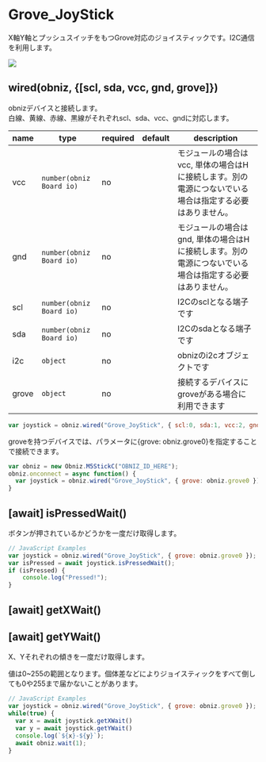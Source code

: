 # Grove_JoyStick

X軸Y軸とプッシュスイッチをもつGrove対応のジョイスティックです。I2C通信を利用します。

![](./image.jpg)

## wired(obniz, {[scl, sda, vcc, gnd, grove]})
obnizデバイスと接続します。  
白線、黄線、赤線、黒線がそれぞれscl、sda、vcc、gndに対応します。  

name | type | required | default | description
--- | --- | --- | --- | ---
vcc | `number(obniz Board io)` | no |  &nbsp; | モジュールの場合はvcc, 単体の場合はHに接続します。別の電源につないでいる場合は指定する必要はありません。
gnd | `number(obniz Board io)` | no |  &nbsp; | モジュールの場合はgnd, 単体の場合はHに接続します。別の電源につないでいる場合は指定する必要はありません。
scl | `number(obniz Board io)` | no |  &nbsp; | I2Cのsclとなる端子です
sda | `number(obniz Board io)` | no | &nbsp;  | I2Cのsdaとなる端子です
i2c | `object` | no | &nbsp;  | obnizのi2cオブジェクトです
grove | `object` | no | &nbsp;  | 接続するデバイスにgroveがある場合に利用できます

```javascript
var joystick = obniz.wired("Grove_JoyStick", { scl:0, sda:1, vcc:2, gnd:3 });
```


groveを持つデバイスでは、パラメータに{grove: obniz.grove0}を指定することで接続できます。

```javascript
var obniz = new Obniz.M5StickC("OBNIZ_ID_HERE");
obniz.onconnect = async function() {
  var joystick = obniz.wired("Grove_JoyStick", { grove: obniz.grove0 });
}
```


## [await] isPressedWait()
ボタンが押されているかどうかを一度だけ取得します。  

```javascript
// JavaScript Examples
var joystick = obniz.wired("Grove_JoyStick", { grove: obniz.grove0 });
var isPressed = await joystick.isPressedWait();
if (isPressed) {
    console.log("Pressed!");
}
```


## [await] getXWait()
## [await] getYWait()

X、Yそれぞれの傾きを一度だけ取得します。

値は0~255の範囲となります。個体差などによりジョイスティックをすべて倒しても0や255まで届かないことがあります。

```javascript
// JavaScript Examples
var joystick = obniz.wired("Grove_JoyStick", { grove: obniz.grove0 });
while(true) {
  var x = await joystick.getXWait()
  var y = await joystick.getYWait()
  console.log(`${x}-${y}`);
  await obniz.wait(1);
}
```